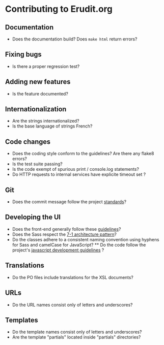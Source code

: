 # Contributing to Erudit.org

## Documentation

* Does the documentation build? Does `make html` return errors?

## Fixing bugs

* Is there a proper regression test?

## Adding new features

* Is the feature documented?

## Internationalization

* Are the strings internationalized?
* Is the base language of strings French?

## Code changes

* Does the coding style conform to the guidelines? Are there any flake8 errors?
* Is the test suite passing?
* Is the code exempt of spurious print / console.log statements?
* Do HTTP requests to internal services have explicite timeout set ?

## Git

* Does the commit message follow the project [standards](http://tbaggery.com/2008/04/19/a-note-about-git-commit-messages.html)?

## Developing the UI

* Does the front-end generally follow these [guidelines](https://github.com/bendc/frontend-guidelines)?
* Does the Sass respect the [7-1 architecture pattern](http://sass-guidelin.es/#architecture)?
* Do the classes adhere to a consistent naming convention using hyphens for Sass and camelCase for JavaScript?
** Do the code follow the project's [javascript development guidelines](eruditorg.readthedocs.org/fr/latest/javascript.html) ?

## Translations

* Do the PO files include translations for the XSL documents?

## URLs

* Do the URL names consist only of letters and underscores?

## Templates

* Do the template names consist only of letters and underscores?
* Are the template "partials" located inside "partials" directories?
